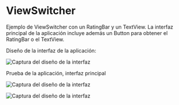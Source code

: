 # ViewSwitcher

Ejemplo de ViewSwitcher con un RatingBar y un TextView. La interfaz principal de la aplicación incluye además un Button para obtener el RatingBar o el TextView.

Diseño de la interfaz de la aplicación:

![Captura del diseño de la interfaz](https://pmdmdam2.github.io/ViewSwitcher/app/src/main/assets/viewswitcher1.png)

Prueba de la aplicación, interfaz principal

![Captura del diseño de la interfaz](https://pmdmdam2.github.io/ViewSwitcher/app/src/main/assets/viewswitcher2.png)

![Captura del diseño de la interfaz](https://pmdmdam2.github.io/ViewSwitcher/app/src/main/assets/viewswitcher3.png)
